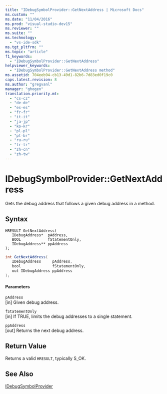```yaml
---
title: "IDebugSymbolProvider::GetNextAddress | Microsoft Docs"
ms.custom: ""
ms.date: "11/04/2016"
ms.prod: "visual-studio-dev15"
ms.reviewer: ""
ms.suite: ""
ms.technology: 
  - "vs-ide-sdk"
ms.tgt_pltfrm: ""
ms.topic: "article"
f1_keywords: 
  - "IDebugSymbolProvider::GetNextAddress"
helpviewer_keywords: 
  - "IDebugSymbolProvider::GetNextAddress method"
ms.assetid: 704eeb94-cb13-49d1-82b6-7d83ed0f19c0
caps.latest.revision: 8
ms.author: "gregvanl"
manager: "ghogen"
translation.priority.mt: 
  - "cs-cz"
  - "de-de"
  - "es-es"
  - "fr-fr"
  - "it-it"
  - "ja-jp"
  - "ko-kr"
  - "pl-pl"
  - "pt-br"
  - "ru-ru"
  - "tr-tr"
  - "zh-cn"
  - "zh-tw"
---
```

# IDebugSymbolProvider::GetNextAddress
Gets the debug address that follows a given debug address in a method.  
  
## Syntax  
  
```cpp#  
HRESULT GetNextAddress(   
   IDebugAddress*  pAddress,  
   BOOL            fStatementOnly,  
   IDebugAddress** ppAddress  
);  
```  
  
```c#  
int GetNextAddress(   
   IDebugAddress     pAddress,  
   bool              fStatementOnly,  
   out IDebugAddress ppAddress  
);  
```  
  
#### Parameters  
 `pAddress`  
 [in] Given debug address.  
  
 `fStatementOnly`  
 [in] If TRUE, limits the debug addresses to a single statement.  
  
 `ppAddress`  
 [out] Returns the next debug address.  
  
## Return Value  
 Returns a valid `HRESULT`, typically S_OK.  
  
## See Also  
 [IDebugSymbolProvider](../../../extensibility/debugger/reference/idebugsymbolprovider.md)
